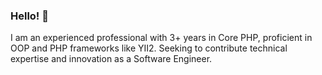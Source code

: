### Hello! 👋 

I am an experienced professional with 3+ years in Core PHP, proficient in OOP and PHP frameworks like YII2. Seeking
to contribute technical expertise and innovation as a Software Engineer.
